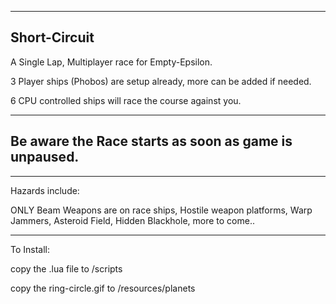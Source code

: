 ------------------
  Short-Circuit
------------------

A Single Lap, Multiplayer race for Empty-Epsilon.

3 Player ships (Phobos) are setup already, more can be added if needed.

6 CPU controlled ships will race the course against you.

------------------
Be aware the Race starts as soon as game is unpaused.
------------------


------------------
Hazards include:

ONLY Beam Weapons are on race ships, 
Hostile weapon platforms, 
Warp Jammers, 
Asteroid Field, 
Hidden Blackhole, 
more to come..

------------------
To Install:

copy the .lua file to /scripts

copy the ring-circle.gif to /resources/planets
